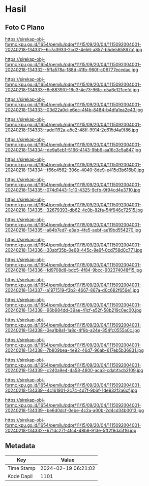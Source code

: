 # Hasil

## Foto C Plano

https://sirekap-obj-formc.kpu.go.id/1654/pemilu/pdpr/11/15/09/20/04/1115092004001-20240218-134331--6c7a3933-2cd2-4e56-a857-b5de565867a1.jpg

https://sirekap-obj-formc.kpu.go.id/1654/pemilu/pdpr/11/15/09/20/04/1115092004001-20240218-134332--5ffa578a-188d-41fb-960f-c06777ecedac.jpg

https://sirekap-obj-formc.kpu.go.id/1654/pemilu/pdpr/11/15/09/20/04/1115092004001-20240218-134333--8e8839f0-16c3-4e73-96fc-c5a6e121cefd.jpg

https://sirekap-obj-formc.kpu.go.id/1654/pemilu/pdpr/11/15/09/20/04/1115092004001-20240218-134333--03d22a0d-e6ec-4f4b-8484-b4dfa1ea2e43.jpg

https://sirekap-obj-formc.kpu.go.id/1654/pemilu/pdpr/11/15/09/20/04/1115092004001-20240218-134333--adef192a-a5c2-48ff-9914-2c615d4a9f86.jpg

https://sirekap-obj-formc.kpu.go.id/1654/pemilu/pdpr/11/15/09/20/04/1115092004001-20240218-134334--de9a5cb1-5166-4143-9bb6-aa16c3c5a847.jpg

https://sirekap-obj-formc.kpu.go.id/1654/pemilu/pdpr/11/15/09/20/04/1115092004001-20240218-134334--f66c4562-306c-4040-8de9-e415d3b616b0.jpg

https://sirekap-obj-formc.kpu.go.id/1654/pemilu/pdpr/11/15/09/20/04/1115092004001-20240218-134335--074d1443-1c10-4325-9cfb-9f94cd4e3710.jpg

https://sirekap-obj-formc.kpu.go.id/1654/pemilu/pdpr/11/15/09/20/04/1115092004001-20240218-134335--32679393-db62-4c0b-82fa-54f946c72515.jpg

https://sirekap-obj-formc.kpu.go.id/1654/pemilu/pdpr/11/15/09/20/04/1115092004001-20240218-134335--a84b7ed7-e3ab-4fe5-aebf-ae19bd554270.jpg

https://sirekap-obj-formc.kpu.go.id/1654/pemilu/pdpr/11/15/09/20/04/1115092004001-20240218-134336--30abf35b-0e68-445c-9e9f-0cd758d0c771.jpg

https://sirekap-obj-formc.kpu.go.id/1654/pemilu/pdpr/11/15/09/20/04/1115092004001-20240218-134336--fd9708d8-bdc5-4f84-9bcc-902374048f15.jpg

https://sirekap-obj-formc.kpu.go.id/1654/pemilu/pdpr/11/15/09/20/04/1115092004001-20240218-134337--a1971519-f3b2-4667-867a-d0c692f656e1.jpg

https://sirekap-obj-formc.kpu.go.id/1654/pemilu/pdpr/11/15/09/20/04/1115092004001-20240218-134338--96b984dd-39ae-41cf-a52f-58b219c0ec00.jpg

https://sirekap-obj-formc.kpu.go.id/1654/pemilu/pdpr/11/15/09/20/04/1115092004001-20240218-134338--3ea1b8a1-1a8c-4f9b-a24e-354fc0555a0c.jpg

https://sirekap-obj-formc.kpu.go.id/1654/pemilu/pdpr/11/15/09/20/04/1115092004001-20240218-134338--7b809bea-4e92-46d7-96ab-617eb5b36831.jpg

https://sirekap-obj-formc.kpu.go.id/1654/pemilu/pdpr/11/15/09/20/04/1115092004001-20240218-134339--c240a9e4-4a58-4800-aca3-cdabfacb2109.jpg

https://sirekap-obj-formc.kpu.go.id/1654/pemilu/pdpr/11/15/09/20/04/1115092004001-20240218-134339--4c161901-2c74-4d7f-9b6f-1de932f2a6cf.jpg

https://sirekap-obj-formc.kpu.go.id/1654/pemilu/pdpr/11/15/09/20/04/1115092004001-20240218-134339--be6d0dcf-0ebe-4c2a-a00b-2d4cd34b0013.jpg

https://sirekap-obj-formc.kpu.go.id/1654/pemilu/pdpr/11/15/09/20/04/1115092004001-20240218-134332--671dc27f-4fc4-48b8-913e-5ff2f9da5f16.jpg


## Metadata

| Key        | Value               |
| ---------- | ------------------- |
| Time Stamp | 2024-02-19 06:21:02 |
| Kode Dapil | 1101                |



